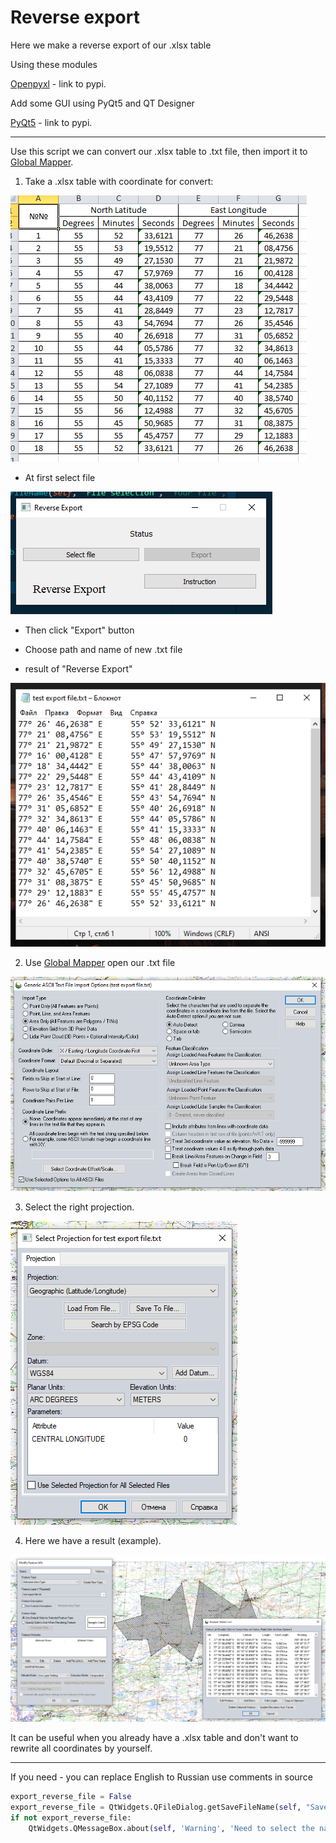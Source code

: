 # Reverse export

Here we make a reverse export of our .xlsx table

Using these modules

[Openpyxl](https://pypi.org/project/openpyxl/) - link to pypi.

Add some GUI using PyQt5 and QT Designer

[PyQt5](https://pypi.org/project/PyQt5/) - link to pypi.

---

Use this script we can convert our .xlsx table to .txt file, then import it to [Global Mapper](https://www.bluemarblegeo.com/global-mapper/).

1. Take a .xlsx table with coordinate for convert:

![xlsx](img/xlsx_table.png)

* At first select file

![gui](img/gui_ex.png)

* Then click "Export" button

* Choose path and name of new .txt file
* result of "Reverse Export"

![export_result](img/test_export.png)

2. Use  [Global Mapper](https://www.bluemarblegeo.com/global-mapper/) open our .txt file

![open_gm](img/open_gm.png)

3. Select the right projection.

![proj](img/proj.png)

4. Here we have a result (example).

![final_result](img/result.png)

It can be useful when you already have a .xlsx table and don't want to rewrite all coordinates by yourself.

------

If you need - you can replace English to Russian use comments in source

```python
export_reverse_file = False
export_reverse_file = QtWidgets.QFileDialog.getSaveFileName(self, "Save file", "Your file", "*.txt")[0]	# Сохранить
if not export_reverse_file:
	QtWidgets.QMessageBox.about(self, 'Warning', 'Need to select the name and path of the file!')	# Выбор файла
```



